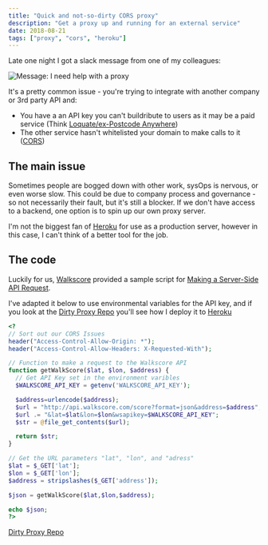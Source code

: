 ```yaml
---
title: "Quick and not-so-dirty CORS proxy"
description: "Get a proxy up and running for an external service"
date: 2018-08-21
tags: ["proxy", "cors", "heroku"]
---
```


Late one night I got a slack message from one of my colleagues:

![Message: I need help with a proxy](/images/2018-08-21-quick-and-not-so-dirty-cors-proxy.png)

It's a pretty common issue - you're trying to integrate with another company or 3rd party API and:

- You have a an API key you can't buildribute to users as it may be a paid service (Think [Loquate/ex-Postcode Anywhere])
- The other service hasn't whitelisted your domain to make calls to it ([CORS])

## The main issue

Sometimes people are bogged down with other work, sysOps is nervous, or even worse slow. This could be due to company process and governance - so not necessarily their fault, but it's still a blocker. If we don't have access to a backend, one option is to spin up our own proxy server.

I'm not the biggest fan of [Heroku] for use as a production server, however in this case, I can't think of a better tool for the job.

## The code

Luckily for us, [Walkscore] provided a sample script for [Making a Server-Side API Request].

I've adapted it below to use environmental variables for the API key, and if you look at the [Dirty Proxy Repo] you'll see how I deploy it to [Heroku]

```php
<?
// Sort out our CORS Issues
header("Access-Control-Allow-Origin: *");
header("Access-Control-Allow-Headers: X-Requested-With");

// Function to make a request to the Walkscore API
function getWalkScore($lat, $lon, $address) {
  // Get API Key set in the environment varibles
  $WALKSCORE_API_KEY = getenv('WALKSCORE_API_KEY');

  $address=urlencode($address);
  $url = "http://api.walkscore.com/score?format=json&address=$address";
  $url .= "&lat=$lat&lon=$lon&wsapikey=$WALKSCORE_API_KEY";
  $str = @file_get_contents($url);

  return $str;
}

// Get the URL parameters "lat", "lon", and "adress"
$lat = $_GET['lat'];
$lon = $_GET['lon'];
$address = stripslashes($_GET['address']);

$json = getWalkScore($lat,$lon,$address);

echo $json;
?>

```

[Dirty Proxy Repo]

<!-- References -->

[dirty proxy repo]: https://gitlab.com/olmesm/walkscore-heroku-service
[cors]: https://developer.mozilla.org/en-US/docs/Web/HTTP/CORS
[loquate/ex-postcode anywhere]: https://www.loqate.com/
[heroku]: https://www.heroku.com/
[making a server-side api request]: https://www.walkscore.com/professional/api-sample-code.php
[walkscore]: https://www.walkscore.com/
